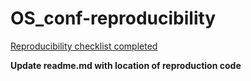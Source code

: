 # OS_conf-reproducibility

[Reproducibility checklist completed](https://github.com/anamartinovici/OS_conf-reproducibility/blob/main/osfstorage-archive/Papers%20for%20the%20exercise/Paper%202/Reproducibility%20checklist%20-%20Paper%202.xlsx)

**Update readme.md with location of reproduction code**
